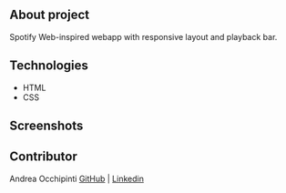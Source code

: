 ## About project
Spotify Web-inspired webapp with responsive layout and playback bar.

## Technologies 
- HTML
- CSS

## Screenshots


## Contributor
Andrea Occhipinti [GitHub](https://github.com/painteyes) | [Linkedin](https://www.linkedin.com/in/occhipinti) 
